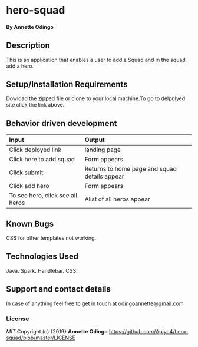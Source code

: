 # hero-squad
#### By **Annette Odingo**
## Description
This is an application that enables a user to add a Squad and in the squad add a hero.
## Setup/Installation Requirements
Dowload the zipped file or clone to your local machine.To go to delpolyed site click the link above.
## Behavior driven development
|Input|Output|
|:-------|:------|
|Click deployed link|landing page |
|Click here to add squad| Form appears |
|Click submit | Returns to home page and squad details appear |
|Click add hero| Form appears|
|To see hero, click see all heros|Alist of all heros appear|
## Known Bugs
CSS for other templates not working.
## Technologies Used
Java.
Spark.
Handlebar.
CSS.
## Support and contact details
In case of anything feel free to get in touch at odingoannette@gmail.com
### License
*MIT* 
Copyright (c) {2019} **Annette Odingo** https://github.com/Apiyo4/hero-squad/blob/master/LICENSE

